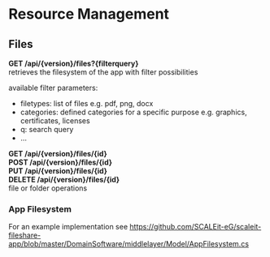 # Resource Management

## Files

**GET /api/{version}/files?{filterquery}**\
retrieves the filesystem of the app with filter possibilities

available filter parameters:
- filetypes: list of files e.g. pdf, png, docx
- categories: defined categories for a specific purpose e.g. graphics, certificates, licenses
- q: search query
- ...

**GET /api/{version}/files/{id}**\
**POST /api/{version}/files/{id}**\
**PUT /api/{version}/files/{id}**\
**DELETE /api/{version}/files/{id}**\
file or folder operations

### App Filesystem

For an example implementation see https://github.com/SCALEit-eG/scaleit-fileshare-app/blob/master/DomainSoftware/middlelayer/Model/AppFilesystem.cs
